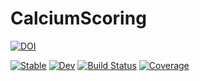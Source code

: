 # CalciumScoring

[![DOI](https://zenodo.org/badge/396541511.svg)](https://zenodo.org/badge/latestdoi/396541511)

[![Stable](https://img.shields.io/badge/docs-stable-blue.svg)](https://Dale-Black.github.io/CalciumScoring.jl/stable)
[![Dev](https://img.shields.io/badge/docs-dev-blue.svg)](https://Dale-Black.github.io/CalciumScoring.jl/dev)
[![Build Status](https://travis-ci.com/Dale-Black/CalciumScoring.jl.svg?branch=master)](https://travis-ci.com/Dale-Black/CalciumScoring.jl)
[![Coverage](https://codecov.io/gh/Dale-Black/CalciumScoring.jl/branch/master/graph/badge.svg)](https://codecov.io/gh/Dale-Black/CalciumScoring.jl)
